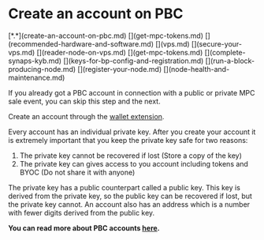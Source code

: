 # Create an account on PBC

<div class="dot-navigation" markdown>
   [*.*](create-an-account-on-pbc.md)
   [](get-mpc-tokens.md)
   [](recommended-hardware-and-software.md)
   [](vps.md)
   [](secure-your-vps.md)
   [](reader-node-on-vps.md)
   [](get-mpc-tokens.md)
   [](complete-synaps-kyb.md)
   [](keys-for-bp-config-and-registration.md)
   [](run-a-block-producing-node.md)
   [](register-your-node.md)
   [](node-health-and-maintenance.md)
</div>

If you already got a PBC account in connection with a public or private MPC sale event, you can skip this step and the
next.

Create an account through
the [wallet extension](https://chrome.google.com/webstore/detail/partisia-wallet/gjkdbeaiifkpoencioahhcilildpjhgh).

Every account has an individual private key. After you create your account it is extremely important that you keep the
private key safe for two reasons:

1. The private key cannot be recovered if lost (Store a copy of the key)
2. The private key can gives access to you account including tokens and BYOC (Do not share it with anyone)

The private key has a public counterpart called a public key. This key is derived from the private key, so the public
key can be recovered if lost, but the private key cannot. An account also has an address which is a number with fewer
digits derived from the public key.

**You can read more about PBC accounts [here](../pbc-fundamentals/create-an-account.md).**

